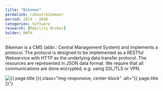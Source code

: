 ```yaml
---
title: "Bikeman"
permalink: /about/bikeman/
period: 2014 - 2016
categories: Software
research: [Mobility Broker]
holder: RWTH
---
```


Bikeman is a CMS (abbr.: Central Management System) and implements a protocol.
The protocol is designed to be implemented as a RESTful Webservice with
HTTP as the underlying data transfer protocol. The resources are represented
in JSON data format.
We require that all communications are done encrypted, e.g. using SSL/TLS
or VPN.	

![{{ page.title }}]({{site.data.global.base_url}}/assets/images/feature-bikesharing.jpg){:class="img-responsive, center-block" :alt="{{ page.title }}"}
